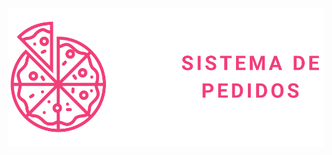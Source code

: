 <p align="center">
  <img src="https://raw.githubusercontent.com/DanielAlmeidaToledo/OrderSoftware/0d1ac871b5d85f813e39c9452bdab5f250e6009a/src/assets/logo.svg" />
</p>
